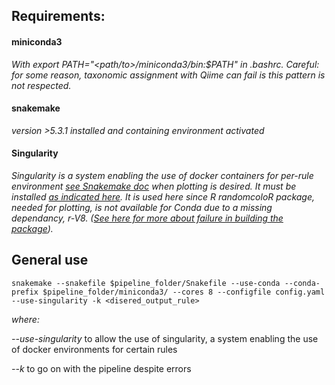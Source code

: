 ## Requirements:
#### miniconda3
_With export PATH="<path/to>/miniconda3/bin:$PATH" in .bashrc. *Careful: for some reason, taxonomic assignment with Qiime can fail is this pattern is not respected.*_

#### snakemake
_version >5.3.1 installed and containing environment activated_

#### Singularity
_Singularity is a system enabling the use of docker containers for per-rule environment [see Snakemake doc](https://snakemake.readthedocs.io/en/v5.4.0/snakefiles/deployment.html) when plotting is desired. It must be installed [as indicated here](https://www.sylabs.io/guides/3.0/user-guide.pdf). It is used here since R randomcoloR package, needed for plotting, is not available for Conda due to a missing dependancy, r-V8. ([See here for more about failure in building the package](https://github.com/conda-forge/staged-recipes/pull/6982]))._

## General use
```
snakemake --snakefile $pipeline_folder/Snakefile --use-conda --conda-prefix $pipeline_folder/miniconda3/ --cores 8 --configfile config.yaml --use-singularity -k <disered_output_rule>
```


_where:_

_--use-singularity_ to allow the use of singularity, a system enabling the use of docker environments for certain rules

_--k_ to go on with the pipeline despite errors

